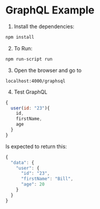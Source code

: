 # GraphQL Example

1. Install the dependencies:
```bash
npm install
```
2. To Run:
```bash
npm run-script run
```

3. Open the browser and go to
```
localhost:4000/graphsql
```

4. Test GraphQL
```javascript
{
  user(id: "23"){
    id,
    firstName,
    age
  }  
}
```

Is expected to return this:

```javascript
{
  "data": {
    "user": {
      "id": "23",
      "firstName": "Bill",
      "age": 20
    }
  }
}
```

